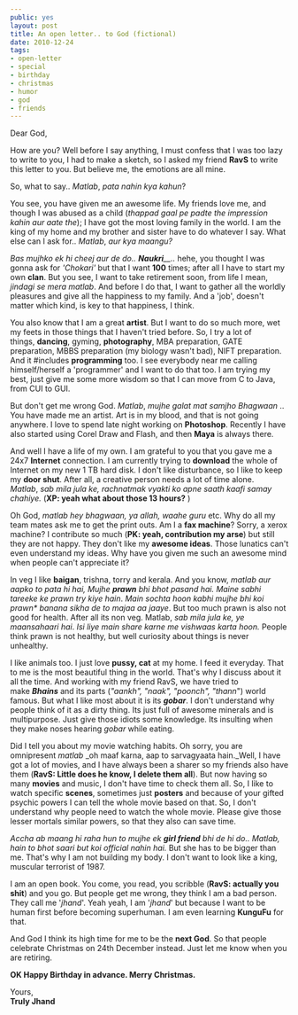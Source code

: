 ```yaml
---
public: yes
layout: post
title: An open letter.. to God (fictional)
date: 2010-12-24
tags:
- open-letter
- special
- birthday
- christmas
- humor
- god
- friends
---
```


Dear God,

How are you? Well before I say anything, I must confess that I was too lazy to write to you, I had to make a sketch, so I asked my friend **RavS** to write this letter to you. But believe me, the emotions are all mine.

So, what to say.. _Matlab_, _pata nahin kya kahun_?

You see, you have given me an awesome life. My friends love me, and though I was abused as a child (_thappad gaal pe padte the impression kahin aur aate the_); I have got the most loving family in the world. I am the king of my home and my brother and sister have to do whatever I say. What else can I ask for.. _Matlab_, _aur kya maangu?_

_Bas mujhko ek hi cheej aur de do.. **Naukri**__.._ hehe, you thought I was gonna ask for _'Chokari'_ but that I want **100** times; after all I have to start my own **clan**. But you see, I want to take retirement soon, from life I mean, _jindagi se mera matlab_. And before I do that, I want to gather all the worldly pleasures and give all the happiness to my family. And a 'job', doesn't matter which kind, is key to that happiness, I think.

You also know that I am a great **artist**. But I want to do so much more, wet my feets in those things that I haven't tried before. So, I try a lot of things, **dancing**, gyming, **photography**, MBA preparation, GATE preparation, MBBS preparation (my biology wasn't bad), NIFT preparation. And it #includes **programming** too. I see everybody near me calling himself/herself a 'programmer' and I want to do that too. I am trying my best, just give me some more wisdom so that I can move from C to Java, from CUI to GUI.

But don't get me wrong God. _Matlab_, _mujhe galat mat samjho Bhagwaan_ .. You have made me an artist. Art is in my blood, and that is not going anywhere. I love to spend late night working on **Photoshop**. Recently I have also started using Corel Draw and Flash, and then **Maya** is always there.

And well I have a life of my own. I am grateful to you that you gave me a 24x7 **Internet** connection. I am currently trying to **download** the whole of Internet on my new 1 TB hard disk. I don't like disturbance, so I like to keep my **door shut**. After all, a creative person needs a lot of time alone. _Matlab_, _sab mila jula ke, rachnatmak vyakti ko apne saath kaafi samay chahiye._ (**XP: yeah what about those 13 hours?** )

Oh God, _matlab_ _hey bhagwaan, ya allah, waahe guru_ etc. Why do all my team mates ask me to get the print outs. Am I a **fax machine**? Sorry, a xerox machine? I contribute so much (**PK: yeah, contribution my arse**) but still they are not happy. They don't like my **awesome ideas**. Those lunatics can't even understand my ideas. Why have you given me such an awesome mind when people can't appreciate it?

In veg I like **baigan**, trishna, torry and kerala. And you know, _matlab aur aapko to pata hi hai, Mujhe_ **_prawn_** _bhi bhot pasand hai. Maine sabhi tareeke ke prawn try kiye hain_. _Main sochta hoon kabhi mujhe bhi koi prawn\* banana sikha de to majaa aa jaaye_. But too much prawn is also not good for health. After all its non veg. Matlab, _sab mila jula ke, ye maansahaari hai_. _Isi liye main share karne me vishwaas karta hoon._ People think prawn is not healthy, but well curiosity about things is never unhealthy. 

I like animals too. I just love **pussy, cat** at my home. I feed it everyday. That to me is the most beautiful thing in the world. That's why I discuss about it all the time. And working with my friend RavS, we have tried to make **_Bhains_** and its parts (_"aankh", "naak", "poonch", "thann_") world famous. But what I like most about it is its **_gobar_**. I don't understand why people think of it as a dirty thing. Its just full of awesome minerals and is multipurpose. Just give those idiots some knowledge. Its insulting when they make noses hearing _gobar_ while eating.

Did I tell you about my movie watching habits. Oh sorry, you are omnipresent _matlab_ _oh maaf karna, aap to sarvagyaata hain._Well, I have got a lot of movies, and I have always been a sharer so my friends also have them (**RavS: Little does he know, I delete them all**). But now having so many **movies** and music, I don't have time to check them all. So, I like to watch specific **scenes**, sometimes just **posters** and because of your gifted psychic powers I can tell the whole movie based on that. So, I don't understand why people need to watch the whole movie. Please give those lesser mortals similar powers, so that they also can save time.

_Accha ab maang hi raha hun to mujhe ek **girl friend**_ _bhi de hi do.. Matlab, hain to bhot saari but koi official nahin hai._ But she has to be bigger than me. That's why I am not building my body. I don't want to look like a king, muscular terrorist of 1987.

I am an open book. You come, you read, you scribble (**RavS: actually you shit**) and you go. But people get me wrong, they think I am a bad person. They call me '_jhand_'. Yeah yeah, I am '_jhand_' but because I want to be human first before becoming superhuman. I am even learning **KunguFu** for that.

And God I think its high time for me to be the **next God**. So that people celebrate Christmas on 24th December instead. Just let me know when you are retiring.

**OK Happy Birthday in advance. Merry Christmas.**

Yours,  
**Truly Jhand**
